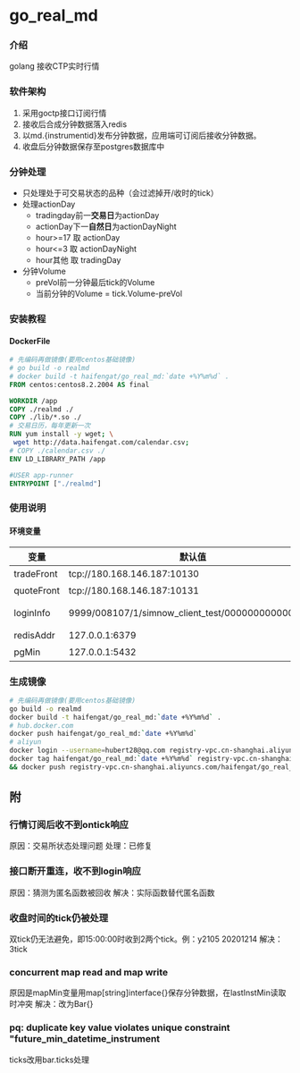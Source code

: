 # go_real_md

### 介绍
golang 接收CTP实时行情

### 软件架构
1. 采用goctp接口订阅行情
2. 接收后合成分钟数据落入redis
3. 以md.{instrumentid}发布分钟数据，应用端可订阅后接收分钟数据。
4. 收盘后分钟数据保存至postgres数据库中

### 分钟处理
* 只处理处于可交易状态的品种（会过滤掉开/收时的tick）
* 处理actionDay
  * tradingday前一**交易日**为actionDay
  * actionDay下一**自然日**为actionDayNight
  * hour>=17 取 actionDay
  * hour<=3  取 actionDayNight
  * hour其他 取 tradingDay
* 分钟Volume
  * preVol前一分钟最后tick的Volume
  * 当前分钟的Volume = tick.Volume-preVol

### 安装教程
#### DockerFile
```dockerfile
# 先编码再做镜像(要用centos基础镜像)
# go build -o realmd
# docker build -t haifengat/go_real_md:`date +%Y%m%d` .
FROM centos:centos8.2.2004 AS final

WORKDIR /app
COPY ./realmd ./
COPY ./lib/*.so ./
# 交易日历，每年更新一次
RUN yum install -y wget; \
 wget http://data.haifengat.com/calendar.csv;
# COPY ./calendar.csv ./
ENV LD_LIBRARY_PATH /app

#USER app-runner
ENTRYPOINT ["./realmd"]
```

### 使用说明
#### 环境变量
变量|默认值|说明
-|-|-
tradeFront|tcp://180.168.146.187:10130|ctp交易前置
quoteFront|tcp://180.168.146.187:10131|ctp行情前置
loginInfo|9999/008107/1/simnow_client_test/0000000000000000|登录配置格式 broker/investor/pwd/appid/authcode
redisAddr|127.0.0.1:6379|redis库配置host:port
pgMin|127.0.0.1:5432|分钟pg库配置

### 生成镜像
```bash
# 先编码再做镜像(要用centos基础镜像)
go build -o realmd
docker build -t haifengat/go_real_md:`date +%Y%m%d` .
# hub.docker.com
docker push haifengat/go_real_md:`date +%Y%m%d`
# aliyun
docker login --username=hubert28@qq.com registry-vpc.cn-shanghai.aliyuncs.com && \
docker tag haifengat/go_real_md:`date +%Y%m%d` registry-vpc.cn-shanghai.aliyuncs.com/haifengat/go_real_md:`date +%Y%m%d` \
&& docker push registry-vpc.cn-shanghai.aliyuncs.com/haifengat/go_real_md:`date +%Y%m%d`
```

## 附
### 行情订阅后收不到ontick响应
原因：交易所状态处理问题
处理：已修复

### 接口断开重连，收不到login响应
原因：猜测为匿名函数被回收
解决：实际函数替代匿名函数

### 收盘时间的tick仍被处理
双tick仍无法避免，即15:00:00时收到2两个tick。例：y2105 20201214
解决：3tick

### concurrent map read and map write
原因是mapMin变量用map[string]interface{}保存分钟数据，在lastInstMin读取时冲突
解决：改为Bar{}

###  pq: duplicate key value violates unique constraint "future_min_datetime_instrument
ticks改用bar.ticks处理